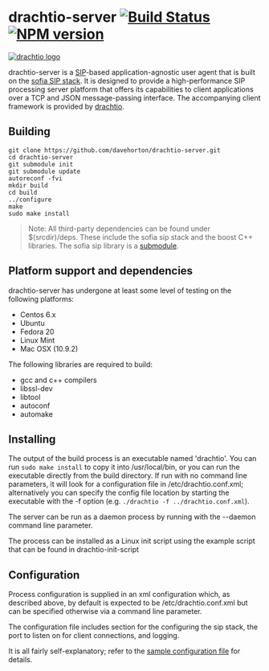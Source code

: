 # drachtio-server [![Build Status](https://secure.travis-ci.org/davehorton/drachtio-server.png)](http://travis-ci.org/davehorton/drachtio-server) [![NPM version](https://badge.fury.io/js/drachtio.svg)](http://badge.fury.io/js/drachtio-server)

[![drachtio logo](http://www.dracht.io/images/definition_only.png)](http://dracht.io/)

drachtio-server is a [SIP](http://www.ietf.org/rfc/rfc3261.txt)-based application-agnostic user agent that is built on the [sofia SIP stack](https://gitorious.org/sofia-sip).  It is designed to provide a high-performance SIP processing server platform that offers its capabilities to client applications over a TCP and JSON message-passing interface.  The accompanying client framework is provided by [drachtio](https://github.com/davehorton/drachtio).

## Building

```
git clone https://github.com/davehorton/drachtio-server.git
cd drachtio-server
git submodule init
git submodule update
autoreconf -fvi 
mkdir build 
cd build 
../configure 
make
sudo make install
```

> Note: All third-party dependencies can be found under $(srcdir)/deps.  These include the sofia sip stack and the boost C++ libraries.  The sofia sip library is a [submodule](https://github.com/davehorton/sofia-sip).

## Platform support and dependencies

drachtio-server has undergone at least some level of testing on the following platforms:
* Centos 6.x
* Ubuntu
* Fedora 20
* Linux Mint
* Mac OSX (10.9.2)

The following libraries are required to build:
* gcc and c++ compilers
* libssl-dev
* libtool
* autoconf
* automake

## Installing

The output of the build process is an executable named 'drachtio'.  You can run `sudo make install` to copy it into /usr/local/bin, or you can run the executable directly from the build directory.  If run with no command line parameters, it will look for a configuration file in /etc/drachtio.conf.xml; alternatively you can specify the config file location by starting the executable with the -f option (e.g. `./drachtio -f ../drachtio.conf.xml`).

The server can be run as a daemon process by running with the --daemon command line parameter.

The process can be installed as a Linux init script using the example script that can be found in drachtio-init-script

## Configuration

Process configuration is supplied in an xml configuration which, as described above, by default is expected to be /etc/drachtio.conf.xml but can be specified otherwise via a command line parameter.

The configuration file includes section for the configuring the sip stack, the port to listen on for client connections, and logging.  

It is all fairly self-explanatory; refer to the [sample configuration file](drachtio.conf.xml) for details.


